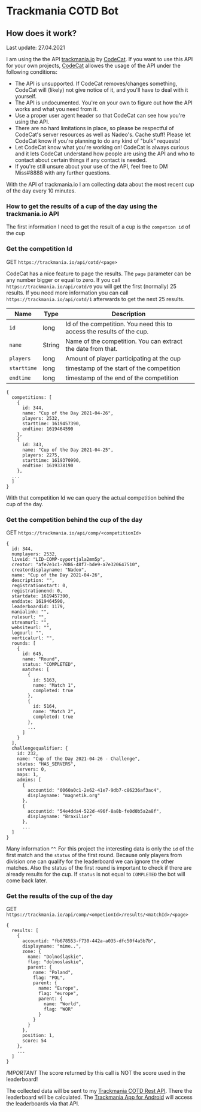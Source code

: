 # Trackmania COTD Bot

## How does it work?

Last update: 27.04.2021

I am using the the API <a href="trackmania.io">trackmania.io</a> by <a href="https://github.com/codecat">CodeCat</a>. If you want to use this API for your own projects, <a href="https://github.com/codecat">CodeCat</a> allowes the usage of the API under the following conditions:

* The API is unsupported. If CodeCat removes/changes something, CodeCat will (likely) not give notice of it, and you'll have to deal with it yourself.
* The API is undocumented. You're on your own to figure out how the API works and what you need from it.
* Use a proper user agent header so that CodeCat can see how you're using the API.
* There are no hard limitations in place, so please be respectful of CodeCat's server resources as well as Nadeo's. Cache stuff! Please let CodeCat know if you're planning to do any kind of "bulk" requests!
* Let CodeCat know what you're working on! CodeCat is always curious and it lets CodeCat understand how people are using the API and who to contact about certain things if any contact is needed.
* If you're still unsure about your use of the API, feel free to DM Miss#8888 with any further questions.

With the API of trackmania.io I am collecting data about the most recent cup of the day every 10 minutes.

### How to get the results of a cup of the day using the trackmania.io API

The first information I need to get the result of a cup is the `competion id` of the cup

### Get the competition Id

GET `https://trackmania.io/api/cotd/<page>`

CodeCat has a nice feature to page the results. The `page` parameter can be any number bigger or equal to zero. If you call `https://trackmania.io/api/cotd/0` you will get the first (normally) 25 results. If you need more information you can call `https://trackmania.io/api/cotd/1` afterwards to get the next 25 results.

| Name               | Type        | Description       | 
| ------------------ | ----------- | ----------------- | 
| `id`           | long      | Id of the competition. You need this to access the results of the cup. |
| `name`      | String      | Name of the competition. You can extract the date from that. | 
| `players` | long        | Amount of player participating at the cup | 
| `starttime`             | long      | timestamp of the start of the competition |
| `endtime`    | long        | timestamp of the end of the competition  |

```
{
  competitions: [
    {
      id: 344,
      name: "Cup of the Day 2021-04-26",
      players: 2532,
      starttime: 1619457390,
      endtime: 1619464590
    },
    {
      id: 343,
      name: "Cup of the Day 2021-04-25",
      players: 2275,
      starttime: 1619370990,
      endtime: 1619378190
    },
  ...
  ]
}
```

With that competition Id we can query the actual competition behind the cup of the day.

### Get the competition behind the cup of the day

GET `https://trackmania.io/api/comp/<competitionId>`

```
{
  id: 344,
  numplayers: 2532,
  liveid: "LID-COMP-oyportjala2mm5p",
  creator: "afe7e1c1-7086-48f7-bde9-a7e320647510",
  creatordisplayname: "Nadeo",
  name: "Cup of the Day 2021-04-26",
  description: "",
  registrationstart: 0,
  registrationend: 0,
  startdate: 1619457390,
  enddate: 1619464590,
  leaderboardid: 1179,
  manialink: "",
  rulesurl: "",
  streamurl: "",
  websiteurl: "",
  logourl: "",
  verticalurl: "",
  rounds: [
    {
      id: 645,
      name: "Round",
      status: "COMPLETED",
      matches: [
        {
          id: 5163,
          name: "Match 1",
          completed: true
        },
        {
          id: 5164,
          name: "Match 2",
          completed: true
        },
        ...
      ]
    }
  ],
  challengequalifier: {
    id: 232,
    name: "Cup of the Day 2021-04-26 - Challenge",
    status: "HAS_SERVERS",
    servers: 0,
    maps: 1,
    admins: [
      {
        accountid: "0060a0c1-2e62-41e7-9db7-c86236af3ac4",
        displayname: "magnetik.org"
      },
      {
        accountid: "54e4dda4-522d-496f-8a8b-fe0d0b5a2a8f",
        displayname: "Braxilior"
      },
      ...
  ]
}
```

Many information ^^. For this project the interesting data is only the `id` of the first match and the `status` of the first round. Because only players from division one can qualify for the leaderboard we can ignore the other matches. Also the status of the first round is important to check if there are already results for the cup. If `status` is not equal to `COMPLETED` the bot will come back later.

### Get the results of the cup of the day

GET `https://trackmania.io/api/comp/<ompetionId>/results/<matchId>/<page>`

```
{
  results: [
    {
      accountid: "fb678553-f730-442a-a035-dfc50f4a5b7b",
      displayname: "mime..",
      zone: {
        name: "Dolnośląskie",
        flag: "dolnoslaskie",
        parent: {
          name: "Poland",
          flag: "POL",
          parent: {
            name: "Europe",
            flag: "europe",
            parent: {
              name: "World",
              flag: "WOR"
            }
          }
        }
      },
      position: 1,
      score: 54
    },
    ...
  ]
}
```

*IMPORTANT* The score returned by this call is NOT the score used in the leaderboard!

The collected data will be sent to my <a href="https://github.com/SoWieMarkus/TrackmaniaCOTDRestAPI">Trackmania COTD Rest API</a>. There the leaderboard will be calculated. The  <a href="https://github.com/SoWieMarkus/TrackmaniaCOTDApp">Trackmania App for Android</a> will access the leaderboards via that API.
